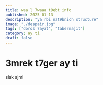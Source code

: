 ```yaml
---
title: waa l 7waaa t9ebt info 
published: 2025-01-13  
description: "ya rbi nat9bnich structure"  
image: "./despair.jpg"  
tags: ["doros 7ayat", "tabermajit"]  
category: ay ti 
draft: false  
---
```


# 3mrek t7ger ay ti

slak ajmi
